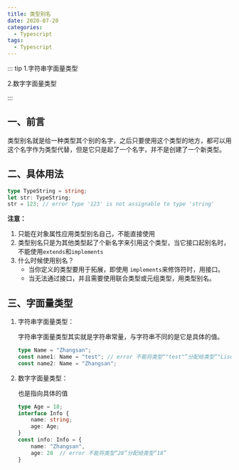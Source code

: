 ```yaml
---
title: 类型别名
date: 2020-07-20
categories:
  - Typescript
tags:
  - Typescript
---
```


::: tip
1.字符串字面量类型

2.数字字面量类型

:::

<!-- more -->



## 一、前言

类型别名就是给一种类型其个别的名字，之后只要使用这个类型的地方，都可以用这个名字作为类型代替，但是它只是起了一个名字，并不是创建了一个新类型。

## 二、具体用法

```typescript
type TypeString = string;
let str: TypeString;
str = 123; // error Type '123' is not assignable to type 'string'
```

**注意：**

1. 只能在对象属性应用类型别名自己，不能直接使用
2. 类型别名只是为其他类型起了个新名字来引用这个类型，当它接口起别名时，不能使用`extends`和`implements`
3. 什么时候使用别名？
   + 当你定义的类型要用于拓展，即使用 `implements`来修饰符时，用接口。
   + 当无法通过接口，并且需要使用联合类型或元组类型，用类型别名。

## 三、字面量类型

1. 字符串字面量类型：

   字符串字面量类型其实就是字符串常量，与字符串不同的是它是具体的值。

   ```typescript
   type Name = "Zhangsan";
   const name1: Name = "test"; // error 不能将类型“"test"”分配给类型“"Lison"”
   const name2: Name = "Zhangsan";
   ```

   

2. 数字字面量类型：

   也是指向具体的值

   ```typescript
   type Age = 18;
   interface Info {
       name: string;
       age: Age;
   }
   const info: Info = {
       name: "Zhangsan",
       age: 28  // error 不能将类型“28”分配给类型“18”
   }
   ```

   

